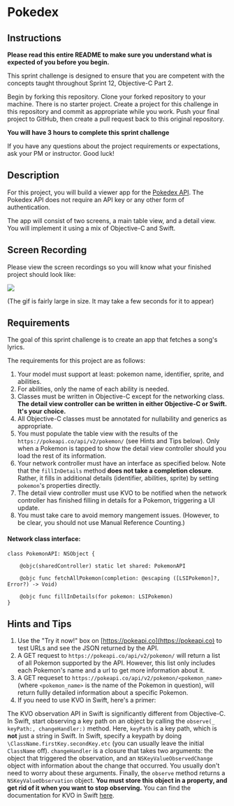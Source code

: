 # Pokedex

## Instructions

**Please read this entire README to make sure you understand what is expected of you before you begin.**

This sprint challenge is designed to ensure that you are competent with the concepts taught throughout Sprint 12, Objective-C Part 2.

Begin by forking this repository. Clone your forked repository to your machine. There is no starter project. Create a project for this challenge in this repository and commit as appropriate while you work. Push your final project to GitHub, then create a pull request back to this original repository.

**You will have 3 hours to complete this sprint challenge**

If you have any questions about the project requirements or expectations, ask your PM or instructor. Good luck!

## Description

For this project, you will build a viewer app for the [Pokedex API](https://pokeapi.co). The Pokedex API does not require an API key or any other form of authentication. 

The app will consist of two screens, a main table view, and a detail view. You will implement it using a mix of Objective-C and Swift.

## Screen Recording

Please view the screen recordings so you will know what your finished project should look like:

![](https://user-images.githubusercontent.com/1057175/46853075-534d8300-cdba-11e8-8a3b-81cef61e5952.gif)

(The gif is fairly large in size. It may take a few seconds for it to appear)

## Requirements

The goal of this sprint challenge is to create an app that fetches a song's lyrics.

The requirements for this project are as follows:

1. Your model must support at least: pokemon name, identifier, sprite, and abilities.
2. For abilities, only the name of each ability is needed.
3. Classes must be written in Objective-C except for the networking class. **The detail view controller can be written in either Objective-C or Swift. It's your choice.**
4. All Objective-C classes must be annotated for nullability and generics as appropriate.
5. You must populate the table view with the results of the `https://pokeapi.co/api/v2/pokemon/` (see Hints and Tips below). Only when a Pokemon is tapped to show the detail view controller should you load the rest of its information.
7. Your network controller must have an interface as specified below. Note that the `fillInDetails` method **does not take a completion closure**. Rather, it fills in additional details (identifier, abilities, sprite) by setting `pokemon`'s properties directly.
8. The detail view controller must use KVO to be notified when the network controller has finished filling in details for a Pokemon, triggering a UI update.
9. You must take care to avoid memory mangement issues. (However, to be clear, you should not use Manual Reference Counting.)


#### Network class interface:  

```
class PokemonAPI: NSObject {

    @objc(sharedController) static let shared: PokemonAPI

    @objc func fetchAllPokemon(completion: @escaping ([LSIPokemon]?, Error?) -> Void)

    @objc func fillInDetails(for pokemon: LSIPokemon)
}
```

## Hints and Tips

1. Use the "Try it now!" box on [https://pokeapi.co](https://pokeapi.co) to test URLs and see the JSON returned by the API.
2. A GET request to `https://pokeapi.co/api/v2/pokemon/` will return a list of all Pokemon supported by the API. However, this list only includes each Pokemon's name and a url to get more information about it.
3. A GET requeset to `https://pokeapi.co/api/v2/pokemon/<pokemon_name>` (where `<pokemon_name>` is the name of the Pokemon in question), will return fullly detailed information about a specific Pokemon.
4. If you need to use KVO in Swift, here's a primer:

The KVO observation API in Swift is significantly different from Objective-C. In Swift, start observing a key path on an object by calling the `observe(_ keyPath:, changeHandler:)` method. Here, `keyPath` is a key path, which is **not** just a string in Swift. In Swift, specify a keypath by doing `\ClassName.firstKey.secondKey.etc` (you can usually leave the initial `ClassName` off). `changeHandler` is a closure that takes two arguments: the object that triggered the observation, and an `NSKeyValueObservedChange` object with information about the change that occurred. You usually don't need to worry about these arguments. Finally, the `observe` method returns a `NSKeyValueObservation` object. **You must store this object in a property, and get rid of it when you want to stop observing.** You can find the documentation for KVO in Swift [here](https://developer.apple.com/documentation/swift/cocoa_design_patterns/using_key-value_observing_in_swift).